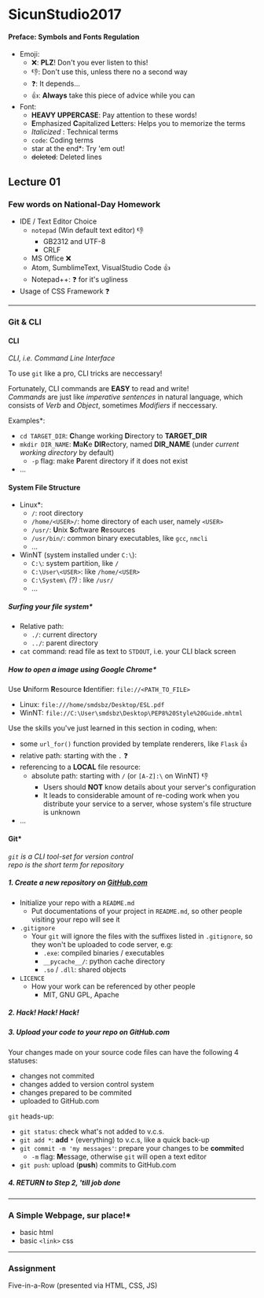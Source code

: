 # SicunStudio2017

#### Preface: Symbols and Fonts Regulation

- Emoji:
  - :x:: **PLZ**! Don't you ever listen to this!
  - :thumbsdown:: Don't use this, unless there no a second way
  - :question:: It depends...
  - :thumbsup:: **Always** take this piece of advice while you can
- Font:
  - **HEAVY UPPERCASE**: Pay attention to these words!
  - **E**mphasized **C**apitalized **L**etters: Helps you to memorize the terms
  - *Italicized* : Technical terms
  - `code`: Coding terms
  - star at the end\*: Try 'em out!
  - ~~deleted~~: Deleted lines


## Lecture 01

### Few words on National-Day Homework

- IDE / Text Editor Choice
  - `notepad` (Win default text editor) :thumbsdown:
    - GB2312 and UTF-8
    - CRLF
  - MS Office :x:
  - Atom, SumblimeText, VisualStudio Code :thumbsup:
  - Notepad++: :question: for it's ugliness
- Usage of CSS Framework :question:


----------------------------------------------------------------

### Git & CLI


#### CLI

_CLI, i.e. Command Line Interface_

To use `git` like a pro, CLI tricks are neccessary!  

Fortunately, CLI commands are **EASY** to read and write!  
*Commands* are just like *imperative sentences* in natural language, which consists of *Verb* and *Object*, sometimes *Modifiers* if neccessary.  

Examples\*:  
- `cd TARGET_DIR`: **C**hange working **D**irectory to **TARGET_DIR**
- `mkdir DIR_NAME`: **M**a**K**e **DIR**ectory, named **DIR_NAME** (under *current working directory* by default)
  - `-p` flag: make **P**arent directory if it does not exist
- ...  


#### System File Structure

- Linux\*:
  - `/`: root directory
  - `/home/<USER>/`: home directory of each user, namely `<USER>`
  - `/usr/`: **U**nix **S**oftware **R**esources
  - `/usr/bin/`: common binary executables, like `gcc`, `nmcli`
  - ...  
- WinNT (system installed under `C:\`):
  - `C:\`: system partition, like `/`
  - `C:\User\<USER>`: like `/home/<USER>`
  - `C:\System\` *(?)* : like `/usr/`
  - ...

##### Surfing your file system\*

- Relative path:
  - `./`: current directory
  - `../`: parent directory
- `cat` command: read file as text to `STDOUT`, i.e. your CLI black screen

##### How to open a image using Google Chrome\*

Use **U**niform **R**esource **I**dentifier: `file://<PATH_TO_FILE>`  

- Linux: `file:///home/smdsbz/Desktop/ESL.pdf`
- WinNT: `file://C:\User\smdsbz\Desktop\PEP8%20Style%20Guide.mhtml`


Use the skills you've just learned in this section in coding, when:
  - some `url_for()` function provided by template renderers, like `Flask` :thumbsup:
  - relative path: starting with the `.` :question:
  - referencing to a **LOCAL** file resource:
    - absolute path: starting with `/` (or `[A-Z]:\` on WinNT) :thumbsdown:
      - Users should **NOT** know details about your server's configuration
      - It leads to considerable amount of re-coding work when you distribute your service to a server, whose system's file structure is unknown
  - ...


#### Git\*

_`git` is a CLI tool-set for version control_  
_repo is the short term for repository_

##### 1. Create a new *repository* on [GitHub.com](https://github.com)
- Initialize your repo with a `README.md`
  - Put documentations of your project in `README.md`, so other people visiting your repo will see it
- `.gitignore`
  - Your `git` will ignore the files with the suffixes listed in `.gitignore`, so they won't be uploaded to code server, e.g:
    - `.exe`: compiled binaries / executables
    - `__pycache__/`: python cache directory
    - `.so` / `.dll`: shared objects
- `LICENCE`
  - How your work can be referenced by other people
    - MIT, GNU GPL, Apache

##### 2. Hack! Hack! Hack!

##### 3. Upload your code to your repo on GitHub.com

Your changes made on your source code files can have the following 4 statuses:
- changes not commited
- changes added to version control system
- changes prepared to be commited
- uploaded to GitHub.com

`git` heads-up:
- `git status`: check what's not added to v.c.s.
- `git add *`: **add** `*` (everything) to v.c.s, like a quick back-up
- `git commit -m 'my messages'`: prepare your changes to be **commit**ed
  - `-m` flag: **M**essage, otherwise `git` will open a text editor
- `git push`: upload (**push**) commits to GitHub.com

##### 4. RETURN to Step 2, 'till job done

------------------------------------------------------------

### A Simple Webpage, sur place!\*

- basic html
- basic `<link>` css

------------------------------------------------------------

### Assignment

Five-in-a-Row (presented via HTML, CSS, JS)

